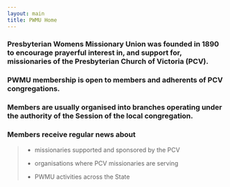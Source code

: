 ```yaml
---
layout: main
title: PWMU Home
---
```


### Presbyterian Womens Missionary Union was founded in 1890 to encourage prayerful interest in, and support for, missionaries of the Presbyterian Church of Victoria (PCV).
  
  
### PWMU membership is open to members and adherents of PCV congregations. 
  
    
    
### Members are usually organised into branches operating under the authority of the Session of the local congregation.
  
  
  
### Members receive regular news about
  
    
    
>    - missionaries supported and sponsored by the PCV
>  
>      
>    - organisations where PCV missionaries are serving
>    
>    
>    - PWMU activities across the State


